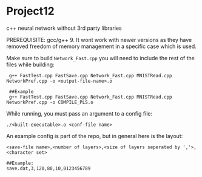 # Project12
c++ neural network without 3rd party libraries

PREREQUISITE: gcc/g++ 9. It wont work with newer versions as they have removed freedom of memory management in a specific case which is used.

Make sure to build ```Network_Fast.cpp``` you will need to include the rest of the files while building:

```
 g++ FastTest.cpp FastSave.cpp Network_Fast.cpp MNISTRead.cpp NetworkPref.cpp -o <output-file-name>.o
 
 ##Example
 g++ FastTest.cpp FastSave.cpp Network_Fast.cpp MNISTRead.cpp NetworkPref.cpp -o COMPILE_PLS.o
```


While running, you must pass an argument to a config file:
```
./<built-executable>.o <conf-file name>
```

An example config is part of the repo, but in general here is the layout:
```
<save-file name>,<number of layers>,<size of layers seperated by ','>,<character set>

##Example:
save.dat,3,120,80,10,0123456789
```

